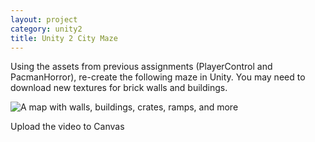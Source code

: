 ```yaml
---
layout: project
category: unity2
title: Unity 2 City Maze
---
```


Using the assets from previous assignments (PlayerControl and PacmanHorror), re-create the following maze in Unity. You may need to download new textures for brick walls and buildings.

![A map with walls, buildings, crates, ramps, and more](https://bradleycodeu.github.io/gdad/unity2/Unity2CityMaze/citymaze.jpg)

Upload the video to Canvas

